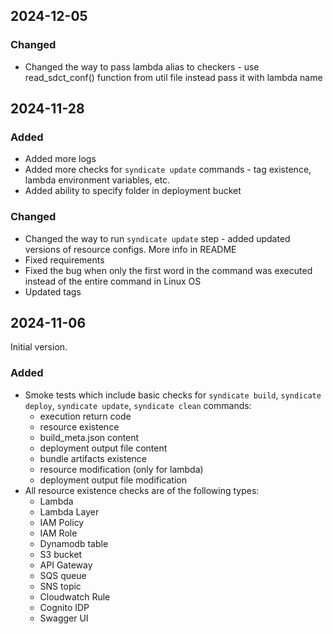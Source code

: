 ## 2024-12-05
### Changed
- Changed the way to pass lambda alias to checkers - use read_sdct_conf() function from util file instead pass it with lambda name

## 2024-11-28
### Added
- Added more logs
- Added more checks for `syndicate update` commands - tag existence, lambda environment variables, etc.
- Added ability to specify folder in deployment bucket
### Changed
- Changed the way to run `syndicate update` step - added updated versions of resource configs. More info in README
- Fixed requirements
- Fixed the bug when only the first word in the command was executed instead of the entire command in Linux OS
- Updated tags

## 2024-11-06
Initial version.
### Added
- Smoke tests which include basic checks for `syndicate build`, `syndicate deploy`, `syndicate update`, `syndicate clean` commands:
  - execution return code
  - resource existence
  - build_meta.json content
  - deployment output file content
  - bundle artifacts existence
  - resource modification (only for lambda)
  - deployment output file modification
- All resource existence checks are of the following types:
  - Lambda
  - Lambda Layer
  - IAM Policy
  - IAM Role
  - Dynamodb table
  - S3 bucket
  - API Gateway
  - SQS queue
  - SNS topic
  - Cloudwatch Rule
  - Cognito IDP
  - Swagger UI
